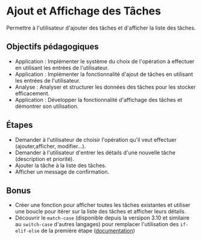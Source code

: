 # Ajout et Affichage des Tâches

Permettre à l'utilisateur d'ajouter des tâches et d'afficher la liste des tâches.

## Objectifs pédagogiques

- Application : Implémenter le système du choix de l'opération à effectuer en utilisant les entrées de l'utilisateur.
- Application : Implémenter la fonctionnalité d'ajout de tâches en utilisant les entrées de l'utilisateur.
- Analyse : Analyser et structurer les données des tâches pour les stocker efficacement.
- Application : Développer la fonctionnalité d'affichage des tâches et démontrer son utilisation.

## Étapes

- Demander à l'utilisateur de choisir l'opération qu'il veut effectuer (ajouter,afficher, modifier…).
- Demander à l'utilisateur d'entrer les détails d'une nouvelle tâche (description et priorité).
- Ajouter la tâche à la liste des tâches.
- Afficher un message de confirmation.

## Bonus

- Créer une fonction pour afficher toutes les tâches existantes et utiliser une boucle pour itérer sur la liste des tâches et afficher leurs détails.
- Découvrir le `match-case` (disponible depuis la versipon 3.10 et similaire au `switch-case` d'autres langages) pour remplacer l'utilisation des `if-elif-else` de la première étape ([documentation](https://docs.python.org/3/tutorial/controlflow.html#match-statements))